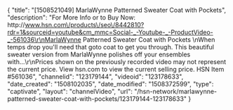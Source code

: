 {
    "title": "[1508521049] MarlaWynne Patterned Sweater Coat with Pockets",
    "description": "For More Info or to Buy Now: http:\/\/www.hsn.com\/products\/seo\/8442810?rdr=1&sourceid=youtube&cm_mmc=Social-_-Youtube-_-ProductVideo-_-561036\r\nMarlaWynne Patterned Sweater Coat with Pockets \nWhen temps drop you'll need that goto coat to get you through. This beautiful sweater version from MarlaWynne polishes off your ensembles with...\r\nPrices shown on the previously recorded video may not represent the current price.  View hsn.com to view the current selling price. HSN Item #561036",
    "channelid": "123179144",
    "videoid": "123178633",
    "date_created": "1508102035",
    "date_modified": "1508372599",
    "type": "captivate",
    "layout": "channelVideo",
    "url": "\/hsn-network\/marlawynne-patterned-sweater-coat-with-pockets\/123179144-123178633"
}